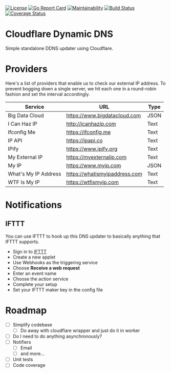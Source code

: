 [![License](https://img.shields.io/github/license/kerti/cloudflare-ddns?style=for-the-badge)](https://github.com/kerti/cloudflare-ddns/blob/master/LICENSE)
[![Go Report Card](https://goreportcard.com/badge/github.com/kerti/cloudflare-ddns?style=for-the-badge)](https://goreportcard.com/report/github.com/kerti/cloudflare-ddns)
[![Maintainability](https://img.shields.io/codeclimate/maintainability-percentage/kerti/cloudflare-ddns?style=for-the-badge)](https://codeclimate.com/github/kerti/cloudflare-ddns/maintainability)
[![Build Status](https://img.shields.io/travis/kerti/cloudflare-ddns/master?style=for-the-badge)](https://travis-ci.org/kerti/cloudflare-ddns)
[![Coverage Status](https://img.shields.io/coveralls/github/kerti/cloudflare-ddns?style=for-the-badge)](https://coveralls.io/github/kerti/cloudflare-ddns?branch=master)

# Cloudflare Dynamic DNS

Simple standalone DDNS updater using Cloudflare.

# Providers

Here's a list of providers that enable us to check our external IP address. To prevent bogging down a single server,
we hit each one in a round-robin fashion and set the interval accordingly.

| Service              | URL                           | Type |
-----------------------|-------------------------------|------|
| Big Data Cloud       | https://www.bigdatacloud.com  | JSON |
| I Can Haz IP         | http://icanhazip.com          | Text |
| Ifconfig Me          | https://ifconfig.me           | Text |
| IP API               | https://ipapi.co              | Text |
| IPify                | https://www.ipify.org         | Text |
| My External IP       | https://myexternalip.com      | Text |
| My IP                | https://www.myip.com          | JSON |
| What's My IP Address | https://whatismyipaddress.com | Text |
| WTF Is My IP         | https://wtfismyip.com         | Text |

# Notifications

## IFTTT

You can use IFTTT to hook up this DNS updater to basically anything that IFTTT supports.

* Sign in to [IFTTT](https://ifttt.com)
* Create a new applet
* Use Webhooks as the triggering service
* Choose **Receive a web request**
* Enter an event name
* Choose the action service
* Complete your setup
* Set your IFTTT maker key in the config file

# Roadmap

- [ ] Simplify codebase
  - [ ] Do away with cloudflare wrapper and just do it in worker
- [ ] Do I need to do anything asynchronously?
- [ ] Notifiers
  - [ ] Email
  - [ ] and more...
- [ ] Unit tests
- [ ] Code coverage